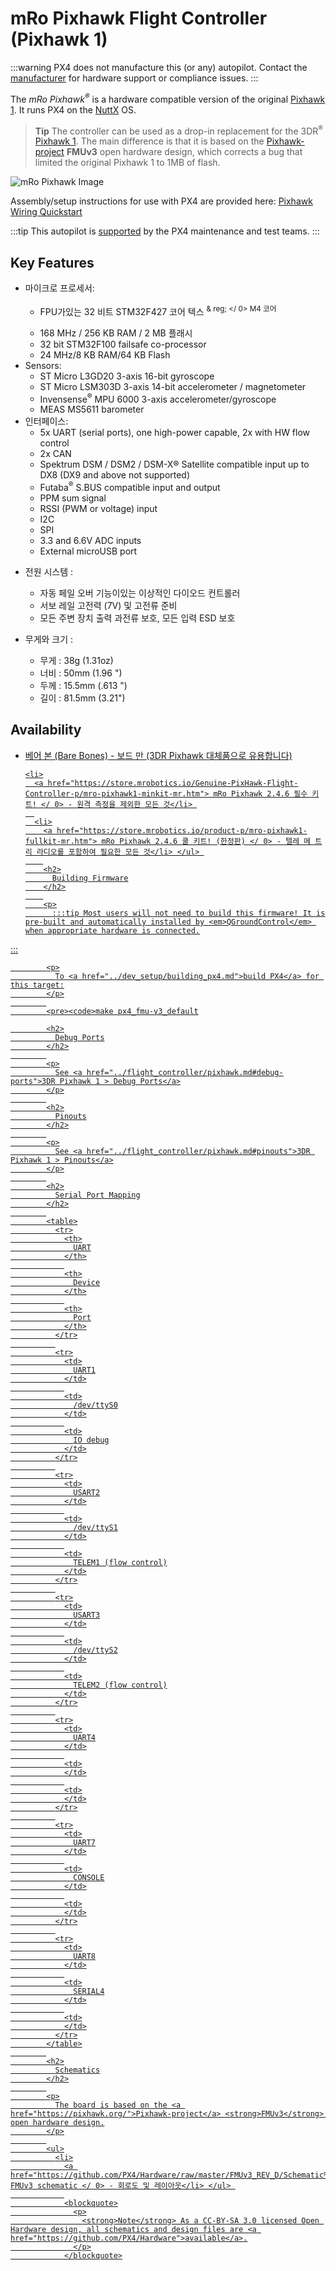 # mRo Pixhawk Flight Controller (Pixhawk 1)

:::warning
PX4 does not manufacture this (or any) autopilot. Contact the [manufacturer](https://store.mrobotics.io/) for hardware support or compliance issues.
:::

The *mRo Pixhawk<sup>&reg;</sup>* is a hardware compatible version of the original [Pixhawk 1](../flight_controller/pixhawk.md). It runs PX4 on the [NuttX](http://nuttx.org) OS.

> **Tip** The controller can be used as a drop-in replacement for the 3DR<sup>&reg;</sup> [Pixhawk 1](../flight_controller/pixhawk.md). The main difference is that it is based on the [Pixhawk-project](https://pixhawk.org/) **FMUv3** open hardware design, which corrects a bug that limited the original Pixhawk 1 to 1MB of flash.

![mRo Pixhawk Image](../../assets/flight_controller/mro/mro_pixhawk.jpg)

Assembly/setup instructions for use with PX4 are provided here: [Pixhawk Wiring Quickstart](../assembly/quick_start_pixhawk.md)

:::tip
This autopilot is [supported](../flight_controller/autopilot_pixhawk_standard.md) by the PX4 maintenance and test teams.
:::

## Key Features

* 마이크로 프로세서: 
  * FPU가있는 32 비트 STM32F427 코어 텍스 <sup> & reg; </ 0> M4 코어</li> 
    
    <li>
      168 MHz / 256 KB RAM / 2 MB 플래시
    </li>
    
    <li>
      32 bit STM32F100 failsafe co-processor
    </li>
    
    <li>
      24 MHz/8 KB RAM/64 KB Flash
    </li></ul></li> 
    
    <li>
      Sensors: <ul>
        <li>
          ST Micro L3GD20 3-axis 16-bit gyroscope
        </li>
        <li>
          ST Micro LSM303D 3-axis 14-bit accelerometer / magnetometer
        </li>
        <li>
          Invensense<sup>&reg;</sup> MPU 6000 3-axis accelerometer/gyroscope
        </li>
        <li>
          MEAS MS5611 barometer
        </li>
      </ul>
    </li>
    
    <li>
      인터페이스: <ul>
        <li>
          5x UART (serial ports), one high-power capable, 2x with HW flow control
        </li>
        <li>
          2x CAN
        </li>
        <li>
          Spektrum DSM / DSM2 / DSM-X® Satellite compatible input up to DX8 (DX9 and above not supported)
        </li>
        <li>
          Futaba<sup>&reg;</sup> S.BUS compatible input and output
        </li>
        <li>
          PPM sum signal
        </li>
        <li>
          RSSI (PWM or voltage) input
        </li>
        <li>
          I2C
        </li>
        <li>
          SPI
        </li>
        <li>
          3.3 and 6.6V ADC inputs
        </li>
        <li>
          External microUSB port
        </li>
      </ul>
    </li>
    
    <li>
      <p>
        전원 시스템 :
      </p>
      <ul>
        <li>
          자동 페일 오버 기능이있는 이상적인 다이오드 컨트롤러
        </li>
        <li>
          서보 레일 고전력 (7V) 및 고전류 준비
        </li>
        <li>
          모든 주변 장치 출력 과전류 보호, 모든 입력 ESD 보호
        </li>
      </ul>
    </li>
    
    <li>
      <p>
        무게와 크기 :
      </p>
      <ul>
        <li>
          무게 : 38g (1.31oz)
        </li>
        <li>
          너비 : 50mm (1.96 ")
        </li>
        <li>
          두께 : 15.5mm (.613 ")
        </li>
        <li>
          길이 : 81.5mm (3.21")
        </li>
      </ul>
    </li></ul> 
    
    <h2>
      Availability
    </h2>
    
    <ul>
      <li>
        <a href="https://store.mrobotics.io/Genuine-PixHawk-1-Barebones-p/mro-pixhawk1-bb-mr.htm"> 베어 본 (Bare Bones) </ 0> - 보드 만 (3DR Pixhawk 대체품으로 유용합니다)</li> 
        
        <li>
          <a href="https://store.mrobotics.io/Genuine-PixHawk-Flight-Controller-p/mro-pixhawk1-minkit-mr.htm"> mRo Pixhawk 2.4.6 필수 키트! </ 0> - 원격 측정을 제외한 모든 것</li> 
          
          <li>
            <a href="https://store.mrobotics.io/product-p/mro-pixhawk1-fullkit-mr.htm"> mRo Pixhawk 2.4.6 쿨 키트! (한정판) </ 0> - 텔레 메 트리 라디오를 포함하여 필요한 모든 것</li> </ul> 
            
            <h2>
              Building Firmware
            </h2>
            
            <p>
              :::tip Most users will not need to build this firmware! It is pre-built and automatically installed by <em>QGroundControl</em> when appropriate hardware is connected.
:::
            </p>
            
            <p>
              To <a href="../dev_setup/building_px4.md">build PX4</a> for this target:
            </p>
            
            <pre><code>make px4_fmu-v3_default
</code></pre>
            
            <h2>
              Debug Ports
            </h2>
            
            <p>
              See <a href="../flight_controller/pixhawk.md#debug-ports">3DR Pixhawk 1 > Debug Ports</a>
            </p>
            
            <h2>
              Pinouts
            </h2>
            
            <p>
              See <a href="../flight_controller/pixhawk.md#pinouts">3DR Pixhawk 1 > Pinouts</a>
            </p>
            
            <h2>
              Serial Port Mapping
            </h2>
            
            <table>
              <tr>
                <th>
                  UART
                </th>
                
                <th>
                  Device
                </th>
                
                <th>
                  Port
                </th>
              </tr>
              
              <tr>
                <td>
                  UART1
                </td>
                
                <td>
                  /dev/ttyS0
                </td>
                
                <td>
                  IO debug
                </td>
              </tr>
              
              <tr>
                <td>
                  USART2
                </td>
                
                <td>
                  /dev/ttyS1
                </td>
                
                <td>
                  TELEM1 (flow control)
                </td>
              </tr>
              
              <tr>
                <td>
                  USART3
                </td>
                
                <td>
                  /dev/ttyS2
                </td>
                
                <td>
                  TELEM2 (flow control)
                </td>
              </tr>
              
              <tr>
                <td>
                  UART4
                </td>
                
                <td>
                </td>
                
                <td>
                </td>
              </tr>
              
              <tr>
                <td>
                  UART7
                </td>
                
                <td>
                  CONSOLE
                </td>
                
                <td>
                </td>
              </tr>
              
              <tr>
                <td>
                  UART8
                </td>
                
                <td>
                  SERIAL4
                </td>
                
                <td>
                </td>
              </tr>
            </table>
            
            <h2>
              Schematics
            </h2>
            
            <p>
              The board is based on the <a href="https://pixhawk.org/">Pixhawk-project</a> <strong>FMUv3</strong> open hardware design.
            </p>
            
            <ul>
              <li>
                <a href="https://github.com/PX4/Hardware/raw/master/FMUv3_REV_D/Schematic%20Print/Schematic%20Prints.PDF"> FMUv3 schematic </ 0> - 회로도 및 레이아웃</li> </ul> 
                
                <blockquote>
                  <p>
                    <strong>Note</strong> As a CC-BY-SA 3.0 licensed Open Hardware design, all schematics and design files are <a href="https://github.com/PX4/Hardware">available</a>.
                  </p>
                </blockquote>